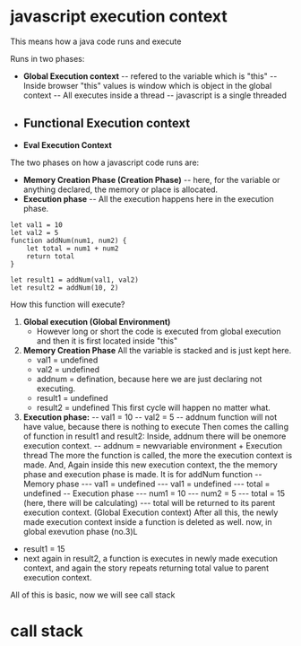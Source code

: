 # javascript execution context

This means how a java code runs and execute

Runs in two phases:

- **Global Execution context**
    -- refered to the variable which is "this"
    -- Inside browser "this" values is window which is object in the global context 
    -- All executes inside a thread
    -- javascript is a single threaded
- **Functional Execution context**
    -- 
- **Eval Execution Context**

The two phases on how a javascript code runs are:
- **Memory Creation Phase (Creation Phase)**
    -- here, for the variable or anything declared, the memory or place is allocated.
- **Execution phase**
    -- All the execution happens here in the execution phase.
```
let val1 = 10
let val2 = 5
function addNum(num1, num2) {
    let total = num1 + num2
    return total
}

let result1 = addNum(val1, val2)
let result2 = addNum(10, 2)
```
How this function will execute?
1. **Global execution (Global Environment)**
    - However long or short the code is executed from global execution and then it is first located inside "this"
2. **Memory Creation Phase**
    All the variable is stacked and is just kept here.
    - val1 = undefined
    - val2 = undefined
    - addnum = defination, because here we are just declaring not executing.
    - result1 = undefined
    - result2 = undefined
This first cycle will happen no matter what.
3. **Execution phase:**
    -- val1 = 10
    -- val2 = 5
    -- addnum function will not have value, because there is nothing to execute
Then comes the calling of function in result1 and result2:
    Inside, addnum there will be onemore execution context.
    -- addnum = newvariable environment + Execution thread
The more the function is called, the more the execution context is made.
And, Again inside this new execution context, the the memory phase and execution phase is made. It is for addNum function
    -- Memory phase
        --- val1 = undefined
        --- val1 = undefined
        --- total = undefined
    -- Execution phase
        --- num1 = 10
        --- num2 = 5
        --- total = 15 (here, there will be calculating)
        --- total will be returned to its parent execution context. (Global Execution context)
After all this, the newly made execution context inside a function is deleted as well.
now, in global exevution phase (no.3)L
- result1 = 15
- next again in result2, a function is executes in newly made execution context, and again the story repeats returning total value to parent execution context.


All of this is basic, now we will see call stack
# call stack
